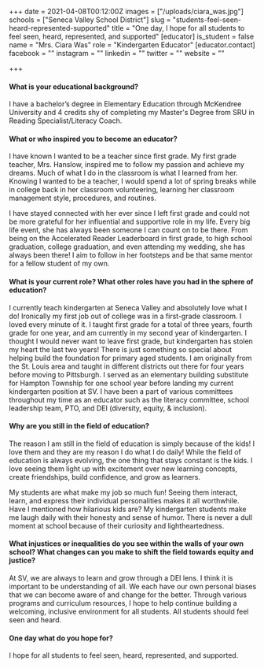 +++
date = 2021-04-08T00:12:00Z
images = ["/uploads/ciara_was.jpg"]
schools = ["Seneca Valley School District"]
slug = "students-feel-seen-heard-represented-supported"
title = "One day, I hope for all students to feel seen, heard, represented, and supported"
[educator]
is_student = false
name = "Mrs. Ciara Was"
role = "Kindergarten Educator"
[educator.contact]
facebook = ""
instagram = ""
linkedin = ""
twitter = ""
website = ""

+++
#### What is your educational background?

 I have a bachelor’s degree in Elementary Education through McKendree University and 4 credits shy of completing my Master's Degree from SRU in Reading Specialist/Literacy Coach.

#### What or who inspired you to become an educator?

I have known I wanted to be a teacher since first grade. My first grade teacher, Mrs. Hanslow, inspired me to follow my passion and achieve my dreams. Much of what I do in the classroom is what I learned from her. Knowing I wanted to be a teacher, I would spend a lot of spring breaks while in college back in her classroom volunteering, learning her classroom management style, procedures, and routines.

I have stayed connected with her ever since I left first grade and could not be more grateful for her influential and supportive role in my life. Every big life event, she has always been someone I can count on to be there. From being on the Accelerated Reader Leaderboard in first grade, to high school graduation, college graduation, and even attending my wedding, she has always been there! I aim to follow in her footsteps and be that same mentor for a fellow student of my own.

#### What is your current role? What other roles have you had in the sphere of education?

I currently teach kindergarten at Seneca Valley and absolutely love what I do! Ironically my first job out of college was in a first-grade classroom. I loved every minute of it. I taught first grade for a total of three years, fourth grade for one year, and am currently in my second year of kindergarten. I thought I would never want to leave first grade, but kindergarten has stolen my heart the last two years! There is just something so special about helping build the foundation for primary aged students. I am originally from the St. Louis area and taught in different districts out there for four years before moving to Pittsburgh. I served as an elementary building substitute for Hampton Township for one school year before landing my current kindergarten position at SV. I have been a part of various committees throughout my time as an educator such as the literacy committee, school leadership team, PTO, and DEI (diversity, equity, & inclusion).

#### Why are you still in the field of education?

The reason I am still in the field of education is simply because of the kids! I love them and they are my reason I do what I do daily! While the field of education is always evolving, the one thing that stays constant is the kids. I love seeing them light up with excitement over new learning concepts, create friendships, build confidence, and grow as learners.

My students are what make my job so much fun! Seeing them interact, learn, and express their individual personalities makes it all worthwhile. Have I mentioned how hilarious kids are? My kindergarten students make me laugh daily with their honesty and sense of humor. There is never a dull moment at school because of their curiosity and lightheartedness.

#### What injustices or inequalities do you see within the walls of your own school? What changes can you make to shift the field towards equity and justice?

At SV, we are always to learn and grow through a DEI lens. I think it is important to be understanding of all. We each have our own personal biases that we can become aware of and change for the better. Through various programs and curriculum resources, I hope to help continue building a welcoming, inclusive environment for all students. All students should feel seen and heard.

#### One day what do you hope for?

I hope for all students to feel seen, heard, represented, and supported.